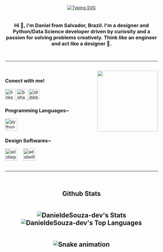 <div align="center">
  <a href="https://git.io/typing-svg">
    <img src="https://readme-typing-svg.demolab.com?font=Fira+Code&weight=500&size=22&pause=1000&color=61ffca&center=true&vCenter=true&random=false&width=524&lines=%E3%80%8B+Welcome+to+my+Github!+%E3%80%8B" alt="Typing SVG">
  </a>
</div>
<br>

<h3 align="center">Hi 👋, i'm Daniel from Salvador, Brazil. I'm a designer and Python/Data Science developer driven by curiosity and a passion for solving problems creatively. Think like an engineer and act like a designer 🧠.</h3>

<br>

---

<br>

<img align="right" height="200" src="https://media0.giphy.com/media/v1.Y2lkPTc5MGI3NjExMjN3MWQ1cnFodDM5MnNiNmt5OTRkMmI5YTV1bjk0NW5mcXF5YnU1aSZlcD12MV9pbnRlcm5hbF9naWZfYnlfaWQmY3Q9Zw/13HgwGsXF0aiGY/giphy.gif"  />

<h3 align="left">Conect with me!</h3>

<div align="left">
  <a href="https://www.linkedin.com/in/danielde-souza/" target="_blank">
    <img src="https://img.shields.io/static/v1?message=LinkedIn&logo=linkedin&label=&color=15141b&logoColor=white&labelColor=&style=for-the-badge" height="35" alt="linkedin logo"  />
  <a href="https://www.behance.net/danieldesouzadsgn" target="_blank">
    <img src="https://img.shields.io/static/v1?message=Behance&logo=behance&label=&color=15141b&logoColor=61ffca&labelColor=&style=for-the-badge" height="35" alt="behance logo"  />
  <a href="https://dribbble.com/DanieldeSouza" target="_blank">
    <img src="https://img.shields.io/static/v1?message=Dribbble&logo=dribbble&label=&color=15141b&logoColor=61ffca&labelColor=&style=for-the-badge" height="35" alt="dribbble logo"  />
  </a>
</div>

<h3 align="left">Programming Languages~</h3>

<div align="left">
  <img src="https://cdn.jsdelivr.net/gh/devicons/devicon/icons/python/python-original.svg" height="40" alt="python logo"  />
</div>

<h3 align="left">Design Softwares~</h3>

<div align="left">
  <img src="https://skillicons.dev/icons?i=ps" height="40" alt="adobephotoshop logo"  />
  <img width="12" />
  <img src="https://skillicons.dev/icons?i=ai" height="40" alt="adobeillustrator logo"  />
</div>
<br clear="both">

---
<br clear="both">

<h2 align="center">Github Stats

<br clear="both">
<br clear="both">

![DanieldeSouza-dev's Stats](https://github-readme-stats.vercel.app/api?username=DanieldeSouza-dev&theme=aura&show_icons=true&hide_border=true&count_private=true)
![DanieldeSouza-dev's Top Languages](https://github-readme-stats.vercel.app/api/top-langs/?username=DanieldeSouza-dev&theme=aura&show_icons=true&hide_border=true&layout=compact)

<br clear="both">

<div align="center">
  <img src="https://raw.githubusercontent.com/DanieldeSouza-dev/DanieldeSouza-dev/output/snake.svg" alt="Snake animation" />
<div>
